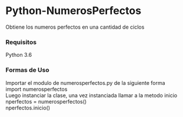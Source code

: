 <h1>Python-NumerosPerfectos</h1>
Obtiene los numeros perfectos en una cantidad de ciclos 
<h3>Requisitos</h3>
Python 3.6
<h3>Formas de Uso</h3>
Importar el modulo de numerosperfectos.py de la siguiente forma</br>
import numerosperfectos</br>
Luego instanciar la clase, una vez instanciada llamar a la metodo inicio</br>
nperfectos = numerosperfectos()</br>
nperfectos.inicio()